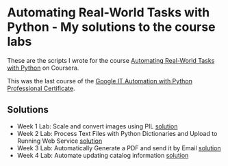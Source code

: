 # Automating Real-World Tasks with Python - My solutions to the course labs

These are the scripts I wrote for the course [Automating Real-World Tasks with Python](https://www.coursera.org/learn/automating-real-world-tasks-python) on Coursera.

This was the last course of the [Google IT Automation with Python Professional Certificate](https://www.coursera.org/professional-certificates/google-it-automation).

## Solutions

- Week 1 Lab: Scale and convert images using PIL [solution](./module-1/script.py)
- Week 2 Lab: Process Text Files with Python Dictionaries and Upload to Running Web Service [solution](./module-2/run.py)
- Week 3 Lab: Automatically Generate a PDF and send it by Email [solution](./module-3/cars.py)
- Week 4 Lab: Automate updating catalog information [solution](./module-4/)
